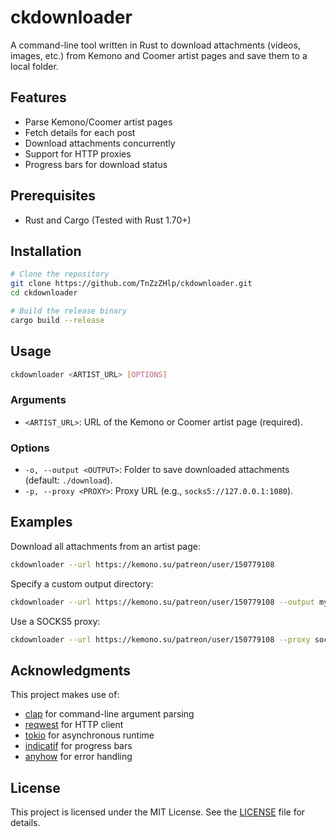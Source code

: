 # ckdownloader

A command-line tool written in Rust to download attachments (videos, images, etc.) from Kemono and Coomer artist pages and save them to a local folder.

## Features

- Parse Kemono/Coomer artist pages
- Fetch details for each post
- Download attachments concurrently
- Support for HTTP proxies
- Progress bars for download status

## Prerequisites

- Rust and Cargo (Tested with Rust 1.70+)

## Installation

```bash
# Clone the repository
git clone https://github.com/TnZzZHlp/ckdownloader.git
cd ckdownloader

# Build the release binary
cargo build --release

```

## Usage

```bash
ckdownloader <ARTIST_URL> [OPTIONS]
```

### Arguments

- `<ARTIST_URL>`: URL of the Kemono or Coomer artist page (required).

### Options

- `-o, --output <OUTPUT>`: Folder to save downloaded attachments (default: `./download`).
- `-p, --proxy <PROXY>`: Proxy URL (e.g., `socks5://127.0.0.1:1080`).

## Examples

Download all attachments from an artist page:

```bash
ckdownloader --url https://kemono.su/patreon/user/150779108
```

Specify a custom output directory:

```bash
ckdownloader --url https://kemono.su/patreon/user/150779108 --output my_downloads
```

Use a SOCKS5 proxy:

```bash
ckdownloader --url https://kemono.su/patreon/user/150779108 --proxy socks5://127.0.0.1:7890
```

## Acknowledgments

This project makes use of:

- [clap](https://crates.io/crates/clap) for command-line argument parsing
- [reqwest](https://crates.io/crates/reqwest) for HTTP client
- [tokio](https://crates.io/crates/tokio) for asynchronous runtime
- [indicatif](https://crates.io/crates/indicatif) for progress bars
- [anyhow](https://crates.io/crates/anyhow) for error handling

## License

This project is licensed under the MIT License. See the [LICENSE](LICENSE) file for details.
